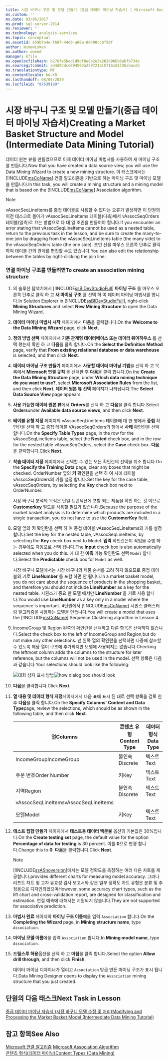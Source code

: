 ```yaml
---
title: 시장 바구니 구조 및 모델 만들기 (중급 데이터 마이닝 자습서) | Microsoft Docs
ms.custom: ''
ms.date: 03/06/2017
ms.prod: sql-server-2014
ms.reviewer: ''
ms.technology: analysis-services
ms.topic: conceptual
ms.assetid: 659b7a4e-f687-44d9-a60a-86490ccbf90f
author: minewiskan
ms.author: owend
manager: kfile
ms.openlocfilehash: b276fe5bed1d9df8e8b2e3e2826966b6abfb734e
ms.sourcegitcommit: ad4d92dce894592a259721a1571b1d8736abacdb
ms.translationtype: MT
ms.contentlocale: ko-KR
ms.lasthandoff: 08/04/2020
ms.locfileid: "87639189"
---
```

# <a name="creating-a-market-basket-structure-and-model-intermediate-data-mining-tutorial"></a><span data-ttu-id="1f8c4-102">시장 바구니 구조 및 모델 만들기(중급 데이터 마이닝 자습서)</span><span class="sxs-lookup"><span data-stu-id="1f8c4-102">Creating a Market Basket Structure and Model (Intermediate Data Mining Tutorial)</span></span>
  <span data-ttu-id="1f8c4-103">데이터 원본 뷰를 만들었으므로 이제 데이터 마이닝 마법사를 사용하여 새 마이닝 구조를 만듭니다.</span><span class="sxs-lookup"><span data-stu-id="1f8c4-103">Now that you have created a data source view, you will use the Data Mining Wizard to create a new mining structure.</span></span> <span data-ttu-id="1f8c4-104">이 태스크에서는 [!INCLUDE[msCoName](../includes/msconame-md.md)] 연결 알고리즘을 기반으로 하는 마이닝 구조 및 마이닝 모델을 만듭니다.</span><span class="sxs-lookup"><span data-stu-id="1f8c4-104">In this task, you will create a mining structure and a mining model that is based on the [!INCLUDE[msCoName](../includes/msconame-md.md)] Association algorithm.</span></span>  
  
> [!NOTE]  
>  <span data-ttu-id="1f8c4-105">vAssocSeqLineItems를 중첩 테이블로 사용할 수 없다는 오류가 발생하면 이 단원의 이전 태스크로 돌아가 vAssocSeqLineItems 테이블(다측)에서 vAssocSeqOrders 테이블(일측)로 끄는 방법으로 다 대 일 조인을 만들어야 합니다.</span><span class="sxs-lookup"><span data-stu-id="1f8c4-105">If you encounter an error stating that vAssocSeqLineItems cannot be used as a nested table, return to the previous task in the lesson, and be sure to create the many-to-one join by dragging from the vAssocSeqLineItems table (the many side) to the vAssocSeqOrders table (the one side).</span></span> <span data-ttu-id="1f8c4-106">조인 선을 마우스 오른쪽 단추로 클릭하여 테이블 간의 관계를 편집할 수도 있습니다.</span><span class="sxs-lookup"><span data-stu-id="1f8c4-106">You can also edit the relationship between the tables by right-clicking the join line.</span></span>  
  
### <a name="to-create-an-association-mining-structure"></a><span data-ttu-id="1f8c4-107">연결 마이닝 구조를 만들려면</span><span class="sxs-lookup"><span data-stu-id="1f8c4-107">To create an association mining structure</span></span>  
  
1.  <span data-ttu-id="1f8c4-108">의 솔루션 탐색기에서 [!INCLUDE[ssBIDevStudioFull](../includes/ssbidevstudiofull-md.md)] **마이닝 구조** 를 마우스 오른쪽 단추로 클릭 하 고 **새 마이닝 구조** 를 선택 하 여 데이터 마이닝 마법사를 엽니다.</span><span class="sxs-lookup"><span data-stu-id="1f8c4-108">In Solution Explorer in [!INCLUDE[ssBIDevStudioFull](../includes/ssbidevstudiofull-md.md)], right-click **Mining Structures** and select **New Mining Structure** to open the Data Mining Wizard.</span></span>  
  
2.  <span data-ttu-id="1f8c4-109">**데이터 마이닝 마법사 시작** 페이지에서 **다음**을 클릭합니다.</span><span class="sxs-lookup"><span data-stu-id="1f8c4-109">On the **Welcome to the Data Mining Wizard** page, click **Next**.</span></span>  
  
3.  <span data-ttu-id="1f8c4-110">**정의 방법 선택** 페이지에서 **기존 관계형 데이터베이스 또는 데이터 웨어하우스** 를 선택 했는지 확인 하 고 **다음**을 클릭 합니다.</span><span class="sxs-lookup"><span data-stu-id="1f8c4-110">On the **Select the Definition Method** page, verify that **From existing relational database or data warehouse** is selected, and then click **Next**.</span></span>  
  
4.  <span data-ttu-id="1f8c4-111">**데이터 마이닝 구조 만들기** 페이지에서 **사용할 데이터 마이닝 기법**을 선택 하 고 목록에서 **Microsoft 연결 규칙** 을 선택한 후 **다음**을 클릭 합니다.</span><span class="sxs-lookup"><span data-stu-id="1f8c4-111">On the **Create the Data Mining Structure** page, under **Which data mining technique do you want to use?**, select **Microsoft Association Rules** from the list, and then click **Next**.</span></span> <span data-ttu-id="1f8c4-112">**데이터 원본 뷰 선택** 페이지가 나타납니다.</span><span class="sxs-lookup"><span data-stu-id="1f8c4-112">The **Select Data Source View** page appears.</span></span>  
  
5.  <span data-ttu-id="1f8c4-113">**사용 가능한 데이터 원본 뷰**에서 **Orders**를 선택 하 고 **다음**을 클릭 합니다.</span><span class="sxs-lookup"><span data-stu-id="1f8c4-113">Select **Orders**under **Available data source views**, and then click **Next**.</span></span>  
  
6.  <span data-ttu-id="1f8c4-114">**테이블 유형 지정** 페이지의 vAssocSeqLineItems 테이블에 대 한 행에서 **중첩** 확인란을 선택 하 고 중첩 테이블 VAssocSeqOrders의 행에서 **사례** 확인란을 선택 합니다.</span><span class="sxs-lookup"><span data-stu-id="1f8c4-114">On the **Specify Table Types** page, in the row for the vAssocSeqLineItems table, select the **Nested** check box, and in the row for the nested table vAssocSeqOrders, select the **Case** check box.</span></span> <span data-ttu-id="1f8c4-115">**다음**을 클릭합니다.</span><span class="sxs-lookup"><span data-stu-id="1f8c4-115">Click **Next**.</span></span>  
  
7.  <span data-ttu-id="1f8c4-116">**학습 데이터 지정** 페이지에서 선택할 수 있는 모든 확인란의 선택을 취소 합니다.</span><span class="sxs-lookup"><span data-stu-id="1f8c4-116">On the **Specify the Training Data** page, clear any boxes that might be checked.</span></span> <span data-ttu-id="1f8c4-117">OrderNumber 옆의 **키** 확인란을 선택 하 여 사례 테이블 vAssocSeqOrders의 키를 설정 합니다.</span><span class="sxs-lookup"><span data-stu-id="1f8c4-117">Set the key for the case table, vAssocSeqOrders, by selecting the **Key** check box next to OrderNumber.</span></span>  
  
     <span data-ttu-id="1f8c4-118">시장 바구니 분석의 목적은 단일 트랜잭션에 포함 되는 제품을 확인 하는 것 이므로 **Customerkey** 필드를 사용할 필요가 없습니다.</span><span class="sxs-lookup"><span data-stu-id="1f8c4-118">Because the purpose of the market basket analysis is to determine which products are included in a single transaction, you do not have to use the **CustomerKey** field.</span></span>  
  
8.  <span data-ttu-id="1f8c4-119">모델 옆의 **키** 확인란을 선택 하 여 중첩 테이블 vAssocSeqLineItems의 키를 설정 합니다.</span><span class="sxs-lookup"><span data-stu-id="1f8c4-119">Set the key for the nested table, vAssocSeqLineItems, by selecting the **Key** check box next to Model.</span></span> <span data-ttu-id="1f8c4-120">**입력** 확인란은이 작업을 수행 하는 경우에도 자동으로 선택 됩니다.</span><span class="sxs-lookup"><span data-stu-id="1f8c4-120">The **Input** check box is also automatically selected when you do this.</span></span> <span data-ttu-id="1f8c4-121">에 대 한 **예측** 가능 확인란도 선택 `Model` 합니다.</span><span class="sxs-lookup"><span data-stu-id="1f8c4-121">Select the **Predictable** check box for `Model` as well.</span></span>  
  
     <span data-ttu-id="1f8c4-122">시장 바구니 모델에서는 시장 바구니의 제품 순서를 고려 하지 않으므로 중첩 테이블의 키로 **LineNumber** 를 포함 하면 안 됩니다.</span><span class="sxs-lookup"><span data-stu-id="1f8c4-122">In a market basket model, you do not care about the sequence of products in the shopping basket, and therefore you should not include **LineNumber** as a key for the nested table.</span></span> <span data-ttu-id="1f8c4-123">시퀀스가 중요 한 모델 에서만 **LineNumber** 을 키로 사용 합니다.</span><span class="sxs-lookup"><span data-stu-id="1f8c4-123">You would use **LineNumber** as a key only in a model where the sequence is important.</span></span> <span data-ttu-id="1f8c4-124">4단원에서 [!INCLUDE[msCoName](../includes/msconame-md.md)] 시퀀스 클러스터링 알고리즘을 사용하는 모델을 만듭니다.</span><span class="sxs-lookup"><span data-stu-id="1f8c4-124">You will create a model that uses the [!INCLUDE[msCoName](../includes/msconame-md.md)] Sequence Clustering algorithm in Lesson 4.</span></span>  
  
9. <span data-ttu-id="1f8c4-125">IncomeGroup 및 Region 왼쪽의 확인란을 선택하고 다른 항목은 선택하지 않습니다.</span><span class="sxs-lookup"><span data-stu-id="1f8c4-125">Select the check box to the left of IncomeGroup and Region,but do not make any other selections.</span></span> <span data-ttu-id="1f8c4-126">맨 왼쪽 열의 확인란을 선택하면 나중에 참조할 수 있도록 해당 열이 구조에 추가되지만 모델에 사용되지는 않습니다.</span><span class="sxs-lookup"><span data-stu-id="1f8c4-126">Checking the leftmost column adds the columns to the structure for later reference, but the columns will not be used in the model.</span></span> <span data-ttu-id="1f8c4-127">선택 항목은 다음과 같습니다.</span><span class="sxs-lookup"><span data-stu-id="1f8c4-127">Your selections should look like the following:</span></span>  
  
     <span data-ttu-id="1f8c4-128">![대화 상자 표시 방법](../../2014/tutorials/media/tutorial-configassocmodel.gif "대화 상자 표시 방법")</span><span class="sxs-lookup"><span data-stu-id="1f8c4-128">![how dialog box should look](../../2014/tutorials/media/tutorial-configassocmodel.gif "how dialog box should look")</span></span>  
  
10. <span data-ttu-id="1f8c4-129">**다음**을 클릭합니다.</span><span class="sxs-lookup"><span data-stu-id="1f8c4-129">Click **Next**.</span></span>  
  
11. <span data-ttu-id="1f8c4-130">**열 내용 및 데이터 형식 지정**페이지에서 다음 표에 표시 된 대로 선택 항목을 검토 한 후 **다음**을 클릭 합니다.</span><span class="sxs-lookup"><span data-stu-id="1f8c4-130">On the **Specify Columns' Content and Data Type**page, review the selections, which should be as shown in the following table, and then click **Next**.</span></span>  
  
    |<span data-ttu-id="1f8c4-131">열</span><span class="sxs-lookup"><span data-stu-id="1f8c4-131">Columns</span></span>|<span data-ttu-id="1f8c4-132">콘텐츠 유형</span><span class="sxs-lookup"><span data-stu-id="1f8c4-132">Content Type</span></span>|<span data-ttu-id="1f8c4-133">데이터 형식</span><span class="sxs-lookup"><span data-stu-id="1f8c4-133">Data Type</span></span>|  
    |-------------|------------------|---------------|  
    |<span data-ttu-id="1f8c4-134">IncomeGroup</span><span class="sxs-lookup"><span data-stu-id="1f8c4-134">IncomeGroup</span></span>|<span data-ttu-id="1f8c4-135">불연속</span><span class="sxs-lookup"><span data-stu-id="1f8c4-135">Discrete</span></span>|<span data-ttu-id="1f8c4-136">텍스트</span><span class="sxs-lookup"><span data-stu-id="1f8c4-136">Text</span></span>|  
    |<span data-ttu-id="1f8c4-137">주문 번호</span><span class="sxs-lookup"><span data-stu-id="1f8c4-137">Order Number</span></span>|<span data-ttu-id="1f8c4-138">키</span><span class="sxs-lookup"><span data-stu-id="1f8c4-138">Key</span></span>|<span data-ttu-id="1f8c4-139">텍스트</span><span class="sxs-lookup"><span data-stu-id="1f8c4-139">Text</span></span>|  
    |<span data-ttu-id="1f8c4-140">지역</span><span class="sxs-lookup"><span data-stu-id="1f8c4-140">Region</span></span>|<span data-ttu-id="1f8c4-141">불연속</span><span class="sxs-lookup"><span data-stu-id="1f8c4-141">Discrete</span></span>|<span data-ttu-id="1f8c4-142">텍스트</span><span class="sxs-lookup"><span data-stu-id="1f8c4-142">Text</span></span>|  
    |<span data-ttu-id="1f8c4-143">vAssocSeqLineItems</span><span class="sxs-lookup"><span data-stu-id="1f8c4-143">vAssocSeqLineItems</span></span>|||  
    |<span data-ttu-id="1f8c4-144">모델</span><span class="sxs-lookup"><span data-stu-id="1f8c4-144">Model</span></span>|<span data-ttu-id="1f8c4-145">키</span><span class="sxs-lookup"><span data-stu-id="1f8c4-145">Key</span></span>|<span data-ttu-id="1f8c4-146">텍스트</span><span class="sxs-lookup"><span data-stu-id="1f8c4-146">Text</span></span>|  
  
12. <span data-ttu-id="1f8c4-147">**테스트 집합 만들기** 페이지에서 **테스트용 데이터 백분율** 옵션의 기본값은 30%입니다.</span><span class="sxs-lookup"><span data-stu-id="1f8c4-147">On the **Create testing set** page, the default value for the option **Percentage of data for testing** is 30 percent.</span></span> <span data-ttu-id="1f8c4-148">이를 **0**으로 변경 합니다.</span><span class="sxs-lookup"><span data-stu-id="1f8c4-148">Change this to **0**.</span></span> <span data-ttu-id="1f8c4-149">**다음**을 클릭합니다.</span><span class="sxs-lookup"><span data-stu-id="1f8c4-149">Click **Next**.</span></span>  
  
    > [!NOTE]  
    >  [!INCLUDE[ssASnoversion](../includes/ssasnoversion-md.md)]<span data-ttu-id="1f8c4-150">에서는 모델 정확도를 측정하는 여러 다른 차트를 제공합니다.</span><span class="sxs-lookup"><span data-stu-id="1f8c4-150">provides different charts for measuring model accuracy.</span></span> <span data-ttu-id="1f8c4-151">그러나 리프트 차트 및 교차 유효성 검사 보고서와 같은 일부 정확도 차트 유형은 분류 및 추정용으로 디자인되었으며</span><span class="sxs-lookup"><span data-stu-id="1f8c4-151">However, some accuracy chart types, such as the lift chart and cross-validation report, are designed for classification and estimation.</span></span> <span data-ttu-id="1f8c4-152">연결 예측에 대해서는 지원되지 않습니다.</span><span class="sxs-lookup"><span data-stu-id="1f8c4-152">They are not supported for associative prediction.</span></span>  
  
13. <span data-ttu-id="1f8c4-153">**마법사 완료** 페이지의 **마이닝 구조 이름**에을 입력 `Association` 합니다.</span><span class="sxs-lookup"><span data-stu-id="1f8c4-153">On the **Completing the Wizard** page, in **Mining structure name**, type `Association`.</span></span>  
  
14. <span data-ttu-id="1f8c4-154">**마이닝 모델 이름**에을 입력 `Association` 합니다.</span><span class="sxs-lookup"><span data-stu-id="1f8c4-154">In **Mining model name**, type `Association`.</span></span>  
  
15. <span data-ttu-id="1f8c4-155">**드릴스루 허용**옵션을 선택 하 고 **마침**을 클릭 합니다.</span><span class="sxs-lookup"><span data-stu-id="1f8c4-155">Select the option **Allow drill through**, and then click **Finish**.</span></span>  
  
     <span data-ttu-id="1f8c4-156">데이터 마이닝 디자이너가 열리고 `Association` 방금 만든 마이닝 구조가 표시 됩니다.</span><span class="sxs-lookup"><span data-stu-id="1f8c4-156">Data Mining Designer opens to display the `Association` mining structure that you just created.</span></span>  
  
## <a name="next-task-in-lesson"></a><span data-ttu-id="1f8c4-157">단원의 다음 태스크</span><span class="sxs-lookup"><span data-stu-id="1f8c4-157">Next Task in Lesson</span></span>  
 [<span data-ttu-id="1f8c4-158">중급 데이터 마이닝 자습서 &#40;시장 바구니 모델 수정 및 처리&#41;</span><span class="sxs-lookup"><span data-stu-id="1f8c4-158">Modifying and Processing the Market Basket Model &#40;Intermediate Data Mining Tutorial&#41;</span></span>](../../2014/tutorials/modify-process-market-basket-model-intermediate-data-mining-tutorial.md)  
  
## <a name="see-also"></a><span data-ttu-id="1f8c4-159">참고 항목</span><span class="sxs-lookup"><span data-stu-id="1f8c4-159">See Also</span></span>  
 <span data-ttu-id="1f8c4-160">[Microsoft 연결 알고리즘](../../2014/analysis-services/data-mining/microsoft-association-algorithm.md) </span><span class="sxs-lookup"><span data-stu-id="1f8c4-160">[Microsoft Association Algorithm](../../2014/analysis-services/data-mining/microsoft-association-algorithm.md) </span></span>  
 [<span data-ttu-id="1f8c4-161">콘텐츠 형식&#40;데이터 마이닝&#41;</span><span class="sxs-lookup"><span data-stu-id="1f8c4-161">Content Types &#40;Data Mining&#41;</span></span>](../../2014/analysis-services/data-mining/content-types-data-mining.md)  
  
  
